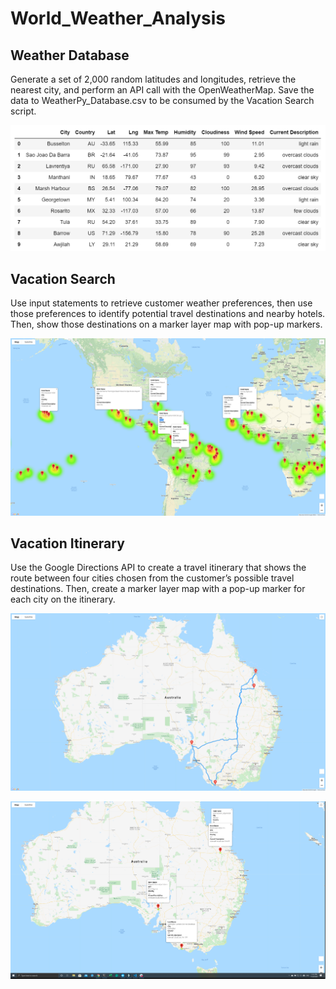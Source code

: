 # World_Weather_Analysis

## Weather Database

Generate a set of 2,000 random latitudes and longitudes, retrieve the nearest city, and perform an API call with the OpenWeatherMap. Save the data to WeatherPy_Database.csv to be consumed by the Vacation Search script.

![Weather Database DataFrame](https://github.com/skanab/World_Weather_Analysis/blob/main/Weather_Database/DataFrame.PNG?raw=true)

## Vacation Search

Use input statements to retrieve customer weather preferences, then use those preferences to identify potential travel destinations and nearby hotels. Then, show those destinations on a marker layer map with pop-up markers.

![Hotel pop-ups](https://github.com/skanab/World_Weather_Analysis/blob/main/Vacation_Search/WeatherPy_vacation_map.PNG?raw=true)

## Vacation Itinerary

Use the Google Directions API to create a travel itinerary that shows the route between four cities chosen from the customer’s possible travel destinations. Then, create a marker layer map with a pop-up marker for each city on the itinerary.


![Itinerary](https://github.com/skanab/World_Weather_Analysis/blob/main/Vacation_Itinerary/WeatherPy_travel_map.PNG?raw=true)

![City pop-ups](https://github.com/skanab/World_Weather_Analysis/blob/main/Vacation_Itinerary/WeatherPy_travel_map_markers.PNG?raw=true)
